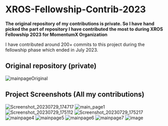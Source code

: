 # XROS-Fellowship-Contrib-2023
<b>The original repository of my contributions is private. So I have hand picked the part of repository I have contributed the most to during XROS Fellowship 2023 for MomentumX Organization</b>
 
<p>I have contributed around 200+ commits to this project during the fellowship phase which ended in July 2023.</p>

## Original repository (private)

![mainpageOriginal](https://github.com/alwinsDen/XROS-Fellowship-Contrib-2023/assets/75517758/e67047d7-f381-4aab-b514-b0d7a081bb9e)

## Project Screenshots (All my contributions)
![Screenshot_20230729_174717](https://github.com/alwinsDen/XROS-Fellowship-Contrib-2023/assets/75517758/50a899cd-d93a-4e07-b143-cd70a786db57)
![main_page1](https://github.com/alwinsDen/XROS-Fellowship-Contrib-2023/assets/75517758/e5bf1b55-4d45-4156-98a3-25e6f32bca6a)
![Screenshot_20230729_175112](https://github.com/alwinsDen/XROS-Fellowship-Contrib-2023/assets/75517758/0e98a2fb-cccf-475c-8fc5-f5c62ab7e4b6)
![Screenshot_20230729_175217](https://github.com/alwinsDen/XROS-Fellowship-Contrib-2023/assets/75517758/d5818747-d0b0-47e3-82b8-78f90fa92d51)
![mainpage4](https://github.com/alwinsDen/XROS-Fellowship-Contrib-2023/assets/75517758/10a6f495-07ab-4818-a879-72ef45b6768a)
![mainpage5](https://github.com/alwinsDen/XROS-Fellowship-Contrib-2023/assets/75517758/c1c3f7ef-f97d-4b0f-819c-5df29d7e7bda)
![mainpage6](https://github.com/alwinsDen/XROS-Fellowship-Contrib-2023/assets/75517758/a5c02833-4507-403d-a183-b933bfec2a64)
![mainpage7](https://github.com/alwinsDen/XROS-Fellowship-Contrib-2023/assets/75517758/70904b7a-8d1a-4b51-8829-6def3dc65834)
![image](https://github.com/alwinsDen/XROS-Fellowship-Contrib-2023/assets/75517758/462f30cc-585e-4d29-82a6-54e2df302022)
